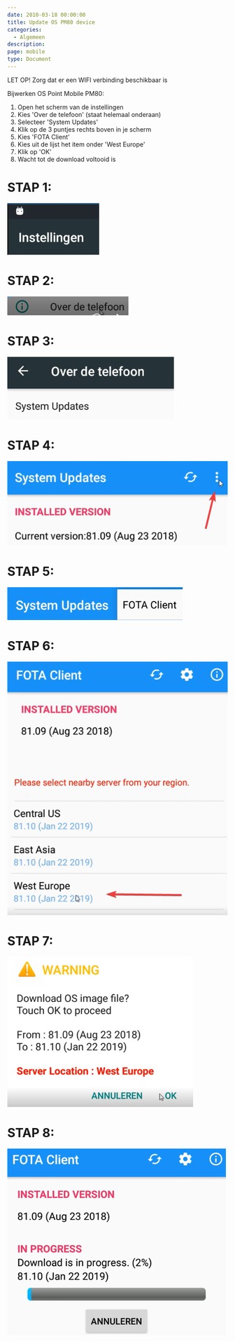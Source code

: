 ```yaml
---
date: 2010-03-18 00:00:00
title: Update OS PM80 device
categories:
  - Algemeen
description:
page: mobile
type: Document
---
```


LET OP! Zorg dat er een WIFI verbinding beschikbaar is

Bijwerken OS Point Mobile PM80:

1. Open het scherm van de instellingen
2. Kies 'Over de telefoon' (staat helemaal onderaan)
3. Selecteer 'System Updates'
4. Klik op de 3 puntjes rechts boven in je scherm
5. Kies 'FOTA Client'
6. Kies uit de lijst het item onder 'West Europe'
7. Klik op 'OK'
8. Wacht tot de download voltooid is



STAP 1: 
=
![](/images/2019-03-18-08-51-45.png)

STAP 2:
=
![](/images/2019-03-18-08-53-09.png)

STAP 3:
=
![](/images/2019-03-18-08-53-20.png)

STAP 4:
=
![](/images/2019-03-18-08-54-07.png)

STAP 5:
=
![](/images/2019-03-18-08-54-18.png)

STAP 6:
=
![](/images/2019-03-18-08-54-36.png)

STAP 7:
=
![](/images/2019-03-18-08-54-55.png)

STAP 8:
=
![](/images/2019-03-18-08-55-35.png)

